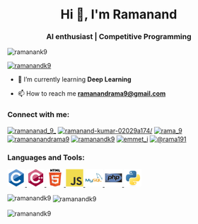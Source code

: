 <h1 align="center">Hi 👋, I'm Ramanand</h1>
<h3 align="center">AI enthusiast | Competitive Programming</h3>

<p align="left"> <img src="https://komarev.com/ghpvc/?username=ramanandk9&label=Profile%20views&color=0e75b6&style=flat" alt="ramanank9" /> </p>

<p align="left"> <a href="https://twitter.com/ramanand_9_" target="blank"><img src="https://img.shields.io/twitter/follow/ramanand_9_?logo=twitter&style=for-the-badge" alt="ramanandk9" /></a> </p>

- 🌱 I’m currently learning **Deep Learning**

- 📫 How to reach me **ramanandrama9@gmail.com**

<h3 align="left">Connect with me:</h3>
<p align="left">

<a href="https://twitter.com/ramanand_9_" target="blank"><img align="center" src="https://cdn.jsdelivr.net/npm/simple-icons@3.0.1/icons/twitter.svg" alt="ramananad_9_" height="30" width="40" /></a>
<a href="https://www.linkedin.com/in/ramanand-kumar-02029a174/" target="blank"><img align="center" src="https://cdn.jsdelivr.net/npm/simple-icons@3.0.1/icons/linkedin.svg" alt="ramanand-kumar-02029a174/" height="30" width="40" /></a>
<a href="https://www.codechef.com/users/rama_9" target="blank"><img align="center" src="https://cdn.jsdelivr.net/npm/simple-icons@3.1.0/icons/codechef.svg" alt="rama_9" height="30" width="40" /></a>
<a href="https://www.hackerrank.com/ramanandrama9" target="blank"><img align="center" src="https://cdn.jsdelivr.net/npm/simple-icons@3.0.1/icons/hackerrank.svg" alt="ramananandrama9" height="30" width="40" /></a>
<a href="https://codeforces.com/profile/emmet_i" target="blank"><img align="center" src="https://cdn.jsdelivr.net/npm/simple-icons@3.0.1/icons/codeforces.svg" alt="ramanandk9" height="30" width="40" /></a>
<a href="https://www.leetcode.com/emmet_i" target="blank"><img align="center" src="https://cdn.jsdelivr.net/npm/simple-icons@3.0.1/icons/leetcode.svg" alt="emmet_i" height="30" width="40" /></a>
<a href="https://www.hackerearth.com/@rama191" target="blank"><img align="center" src="https://cdn.jsdelivr.net/npm/simple-icons@3.0.1/icons/hackerearth.svg" alt="@rama191" height="30" width="40" /></a>
</p>

<h3 align="left">Languages and Tools:</h3>
<a href="https://www.cprogramming.com/" target="_blank"> <img src="https://raw.githubusercontent.com/devicons/devicon/master/icons/c/c-original.svg" alt="c" width="40" height="40"/> </a> <a href="https://www.w3schools.com/cpp/" target="_blank"> <img src="https://raw.githubusercontent.com/devicons/devicon/master/icons/cplusplus/cplusplus-original.svg" alt="cplusplus" width="40" height="40"/> </a><a href="https://www.w3.org/html/" target="_blank"> <img src="https://raw.githubusercontent.com/devicons/devicon/master/icons/html5/html5-original-wordmark.svg" alt="html5" width="40" height="40"/> </a> <a href="https://developer.mozilla.org/en-US/docs/Web/JavaScript" target="_blank"> <img src="https://raw.githubusercontent.com/devicons/devicon/master/icons/javascript/javascript-original.svg" alt="javascript" width="40" height="40"/> </a> <a href="https://www.mysql.com/" target="_blank"> <img src="https://raw.githubusercontent.com/devicons/devicon/master/icons/mysql/mysql-original-wordmark.svg" alt="mysql" width="40" height="40"/> </a> <a href="https://www.php.net" target="_blank"> <img src="https://raw.githubusercontent.com/devicons/devicon/master/icons/php/php-original.svg" alt="php" width="40" height="40"/> </a> <a href="https://www.python.org" target="_blank"> <img src="https://raw.githubusercontent.com/devicons/devicon/master/icons/python/python-original.svg" alt="python" width="40" height="40"/> </a> </p>

<p><img align="left" src="https://github-readme-stats.vercel.app/api/top-langs?username=ramanandk9&show_icons=true&locale=en&layout=compact" alt="ramanandk9" /></p>

<p>&nbsp;<img align="center" src="https://github-readme-stats.vercel.app/api?username=ramanandk9&show_icons=true&locale=en" alt="ramanandk9" /></p>

<p><img align="center" src="https://github-readme-streak-stats.herokuapp.com/?user=ramanandk9&" alt="ramanandk9" /></p>

